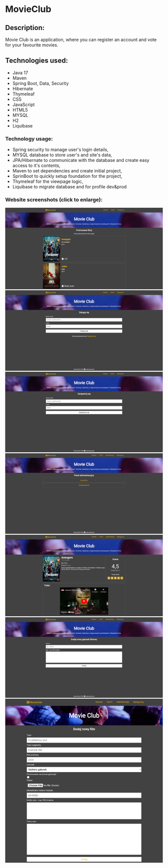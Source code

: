 # MovieClub

## Description:
Movie Club is an application, where you can register an account and vote for your favourite movies.

## Technologies used:
- Java 17
- Maven
- Spring Boot, Data, Security
- Hibernate
- Thymeleaf
- CSS
- JavaScript
- HTML5
- MYSQL
- H2
- Liquibase

### Technology usage:
- Spring security to manage user's login details,
- MYSQL database to store user's and site's data,
- JPA/Hibernate to communicate with the database and create easy access to it's contents,
- Maven to set dependencies and create initial project,
- SprinBoot to quickly setup foundation for the project,
- Thymeleaf for the viewpage logic,
- Liquibase to migrate database and for profile dev&prod

### Website screenshots (click to enlarge):
![home](https://raw.githubusercontent.com/hubertpietrzak/MovieClub/main/.github/images/menu.png)
![Zaloguj się - MovieClub](https://raw.githubusercontent.com/hubertpietrzak/MovieClub/main/.github/images/login.png)
![Zarejestruj się - MovieClub](https://raw.githubusercontent.com/hubertpietrzak/MovieClub/main/.github/images/register.png)
![Panel administracyjny](https://raw.githubusercontent.com/hubertpietrzak/MovieClub/main/.github/images/admin.png)
![Avengers - MovieClub](https://raw.githubusercontent.com/hubertpietrzak/MovieClub/main/.github/images/avengers-movie.png)
![Dodaj nowy gatunek filmowy](https://raw.githubusercontent.com/hubertpietrzak/MovieClub/main/.github/images/add-genre.png)
![Dodaj nowy film](https://raw.githubusercontent.com/hubertpietrzak/MovieClub/main/.github/images/add-movie.png)
